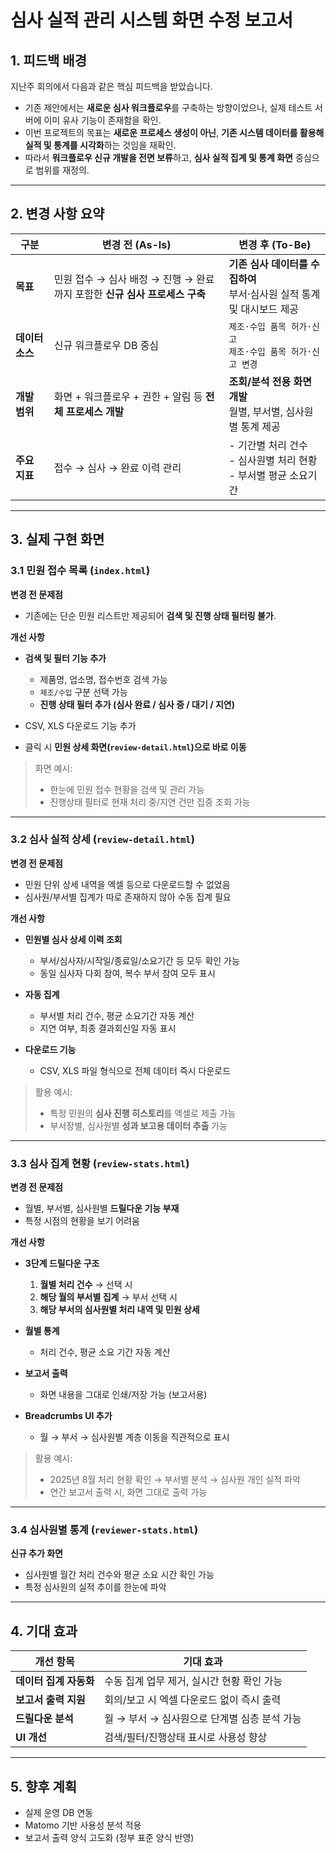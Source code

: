 # 심사 실적 관리 시스템 화면 수정 보고서

## 1. 피드백 배경

지난주 회의에서 다음과 같은 핵심 피드백을 받았습니다.

* 기존 제안에서는 **새로운 심사 워크플로우**를 구축하는 방향이었으나,
  실제 테스트 서버에 이미 유사 기능이 존재함을 확인.
* 이번 프로젝트의 목표는 **새로운 프로세스 생성이 아닌**,
  **기존 시스템 데이터를 활용해 실적 및 통계를 시각화**하는 것임을 재확인.
* 따라서 **워크플로우 신규 개발을 전면 보류**하고,
  **심사 실적 집계 및 통계 화면** 중심으로 범위를 재정의.

---

## 2. 변경 사항 요약

| 구분         | 변경 전 (As-Is)                                    | 변경 후 (To-Be)                                  |
| ---------- | ----------------------------------------------- | --------------------------------------------- |
| **목표**     | 민원 접수 → 심사 배정 → 진행 → 완료까지 포함한 **신규 심사 프로세스 구축** | **기존 심사 데이터를 수집하여**<br>부서·심사원 실적 통계 및 대시보드 제공 |
| **데이터 소스** | 신규 워크플로우 DB 중심                                  | `제조·수입 품목 허가·신고`<br>`제조·수입 품목 허가·신고 변경`       |
| **개발 범위**  | 화면 + 워크플로우 + 권한 + 알림 등 **전체 프로세스 개발**           | **조회/분석 전용 화면 개발**<br>월별, 부서별, 심사원별 통계 제공     |
| **주요 지표**  | 접수 → 심사 → 완료 이력 관리                              | - 기간별 처리 건수<br>- 심사원별 처리 현황<br>- 부서별 평균 소요기간  |

---

## 3. 실제 구현 화면

### 3.1 민원 접수 목록 (`index.html`)

**변경 전 문제점**

* 기존에는 단순 민원 리스트만 제공되어 **검색 및 진행 상태 필터링 불가**.

**개선 사항**

* **검색 및 필터 기능 추가**

  * 제품명, 업소명, 접수번호 검색 가능
  * `제조/수입` 구분 선택 가능
  * **진행 상태 필터 추가 (심사 완료 / 심사 중 / 대기 / 지연)**
* CSV, XLS 다운로드 기능 추가
* 클릭 시 **민원 상세 화면(`review-detail.html`)으로 바로 이동**

> 화면 예시:
>
> * 한눈에 민원 접수 현황을 검색 및 관리 가능
> * 진행상태 필터로 현재 처리 중/지연 건만 집중 조회 가능

---

### 3.2 심사 실적 상세 (`review-detail.html`)

**변경 전 문제점**

* 민원 단위 상세 내역을 엑셀 등으로 다운로드할 수 없었음
* 심사원/부서별 집계가 따로 존재하지 않아 수동 집계 필요

**개선 사항**

* **민원별 심사 상세 이력 조회**

  * 부서/심사자/시작일/종료일/소요기간 등 모두 확인 가능
  * 동일 심사자 다회 참여, 복수 부서 참여 모두 표시
* **자동 집계**

  * 부서별 처리 건수, 평균 소요기간 자동 계산
  * 지연 여부, 최종 결과회신일 자동 표시
* **다운로드 기능**

  * CSV, XLS 파일 형식으로 전체 데이터 즉시 다운로드

> 활용 예시:
>
> * 특정 민원의 **심사 진행 히스토리**를 엑셀로 제출 가능
> * 부서장별, 심사원별 **성과 보고용 데이터 추출** 가능

---

### 3.3 심사 집계 현황 (`review-stats.html`)

**변경 전 문제점**

* 월별, 부서별, 심사원별 **드릴다운 기능 부재**
* 특정 시점의 현황을 보기 어려움

**개선 사항**

* **3단계 드릴다운 구조**

  1. **월별 처리 건수** → 선택 시
  2. **해당 월의 부서별 집계** → 부서 선택 시
  3. **해당 부서의 심사원별 처리 내역 및 민원 상세**

* **월별 통계**

  * 처리 건수, 평균 소요 기간 자동 계산

* **보고서 출력**

  * 화면 내용을 그대로 인쇄/저장 가능 (보고서용)

* **Breadcrumbs UI 추가**

  * 월 → 부서 → 심사원별 계층 이동을 직관적으로 표시

> 활용 예시:
>
> * 2025년 8월 처리 현황 확인 → 부서별 분석 → 심사원 개인 실적 파악
> * 연간 보고서 출력 시, 화면 그대로 출력 가능

---

### 3.4 심사원별 통계 (`reviewer-stats.html`)

**신규 추가 화면**

* 심사원별 월간 처리 건수와 평균 소요 시간 확인 가능
* 특정 심사원의 실적 추이를 한눈에 파악

---

## 4. 기대 효과

| 개선 항목          | 기대 효과                       |
| -------------- | --------------------------- |
| **데이터 집계 자동화** | 수동 집계 업무 제거, 실시간 현황 확인 가능   |
| **보고서 출력 지원**  | 회의/보고 시 엑셀 다운로드 없이 즉시 출력    |
| **드릴다운 분석**    | 월 → 부서 → 심사원으로 단계별 심층 분석 가능 |
| **UI 개선**      | 검색/필터/진행상태 표시로 사용성 향상       |

---

## 5. 향후 계획

* 실제 운영 DB 연동
* Matomo 기반 사용성 분석 적용
* 보고서 출력 양식 고도화 (정부 표준 양식 반영)
